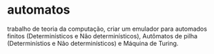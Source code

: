 # automatos
 trabalho de teoria da computação, criar um emulador para automados finitos (Determinísticos e Nâo determinísticos), Autômatos de pilha (Determinístios e Não determinísticos) e Máquina de Turing.

